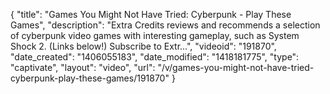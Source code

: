 {
    "title": "Games You Might Not Have Tried: Cyberpunk - Play These Games",
    "description": "Extra Credits reviews and recommends a selection of cyberpunk video games with interesting gameplay, such as System Shock 2. (Links below!) Subscribe to Extr...",
    "videoid": "191870",
    "date_created": "1406055183",
    "date_modified": "1418181775",
    "type": "captivate",
    "layout": "video",
    "url": "\/v\/games-you-might-not-have-tried-cyberpunk-play-these-games\/191870"
}